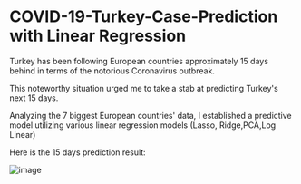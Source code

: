 # COVID-19-Turkey-Case-Prediction with Linear Regression

Turkey has been following European countries approximately 15 days behind in terms of the notorious Coronavirus outbreak.

This noteworthy situation urged me to take a stab at predicting Turkey's next 15 days.

Analyzing the 7 biggest European countries' data, I established a predictive model utilizing various linear regression models (Lasso, Ridge,PCA,Log Linear)

Here is the 15 days prediction result:

![image](https://user-images.githubusercontent.com/56270322/79361534-6a22e780-7f13-11ea-86bc-efb4a1aaa1c5.png)
